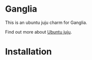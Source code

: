 
# Ganglia

This is an ubuntu juju charm for Ganglia.

Find out more about [Ubuntu juju](http://juju.ubuntu.com/).


# Installation
